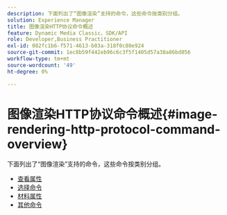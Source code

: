 ```yaml
---
description: 下面列出了“图像渲染”支持的命令，这些命令按类别分组。
solution: Experience Manager
title: 图像渲染HTTP协议命令概述
feature: Dynamic Media Classic，SDK/API
role: Developer,Business Practitioner
exl-id: 082fc1b6-f571-4613-b03a-318f0c80e924
source-git-commit: 1ec8b59f442eb96c6c3f5f1405d57a38a86bd056
workflow-type: tm+mt
source-wordcount: '49'
ht-degree: 0%

---
```


# 图像渲染HTTP协议命令概述{#image-rendering-http-protocol-command-overview}

下面列出了“图像渲染”支持的命令，这些命令按类别分组。

* [查看属性](r-ir-view-attributes.md)
* [选择命令](r-ir-selection-commands.md)
* [材料属性](r-ir-material-attributes.md)
* [其他命令](r-ir-miscellaneous-commands.md)
